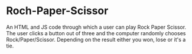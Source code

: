 # Roch-Paper-Scissor
An HTML and JS code through which a user can play Rock Paper Scissor. The user clicks a button out of three and the computer randomly chooses Rock/Paper/Scissor. Depending on the result either you won, lose or it's a tie.
